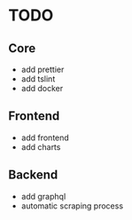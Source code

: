 # TODO

## Core
- add prettier
- add tslint
- add docker

## Frontend
- add frontend
- add charts

## Backend
- add graphql
- automatic scraping process